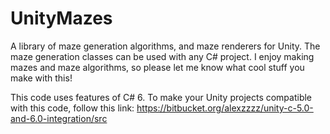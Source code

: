 # UnityMazes
A library of maze generation algorithms, and maze renderers for Unity. The maze generation classes can be used with any C# project. I enjoy making mazes and maze algorithms, so please let me know what cool stuff you make with this!

This code uses features of C# 6. To make your Unity projects compatible with this code, follow this link:
https://bitbucket.org/alexzzzz/unity-c-5.0-and-6.0-integration/src
